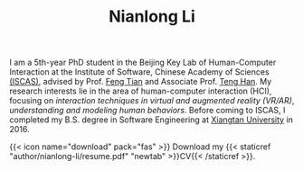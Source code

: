 ﻿---
# Display name
title: Nianlong Li

# Is this the primary user of the site?
superuser: true

# Role/position/tagline
role: PhD student <br/> 
        Human-computer Interaction

# Organizations/Affiliations to show in About widget
organizations:
- name: Institute of Software, Chinese Academy of Sciences
  url: http://www.is.cas.cn/

# Short bio (displayed in user profile at end of posts)
bio: My research interests include distributed robotics, mobile computing and programmable matter.

# Interests to show in About widget
interests:
- VR/AR Interaction
- Haptics and Illusions
- Multimodal Interaction
- Human Behaviors Modeling

# Education to show in About widget
education:
  courses:
  - course: PhD in Computer Science
    institution: University of Chinese Academy of Sciences
    year: 2016-present
  - course: BSc in Software Engineering
    institution: Xiangtan University
    year: 2012-2016

# Social/Academic Networking
# For available icons, see: https://sourcethemes.com/academic/docs/page-builder/#icons
#   For an email link, use "fas" icon pack, "envelope" icon, and a link in the
#   form "mailto:your-email@example.com" or "/#contact" for contact widget.
social:
- icon: envelope
  icon_pack: fas
  link: '/#contact'
- icon: twitter
  icon_pack: fab
  link: https://twitter.com/nianlongl
- icon: graduation-cap  # OR `google-scholar`
  icon_pack: fas  # OR `ai`
  link: https://scholar.google.ca/citations?user=oNmblqsAAAAJ&hl=en
- icon: github
  icon_pack: fab
  link: https://github.com/nianlongl
- icon: linkedin
  icon_pack: fab
  link: https://www.linkedin.com/in/nianlong-li-a6b5071b9/

# Link to a PDF of your resume/CV.
# To use: copy your resume to `static/media/resume.pdf`, enable `ai` icons in `params.toml`, 
# and uncomment the lines below.
# - icon: cv
#   icon_pack: ai
#   link: media/resume.pdf

# Email for Contact widget or Gravatar
email: "linl1@lenovo.com"

# Organizational groups that you belong to (for People widget)
#   Remove this if you are not using the People widget.
user_groups:
- Principal Investigators
---

I am a 5th-year PhD student in the Beijing Key Lab of Human-Computer Interaction at the Institute of Software, Chinese Academy of Sciences [(ISCAS)](http://www.is.cas.cn/), advised by Prof. [Feng Tian](http://lcs.ios.ac.cn/~fengt/) and Associate Prof. [Teng Han](http://teng-han.com/). My research interests lie in the area of human-computer interaction (HCI), focusing on *interaction techniques in virtual and augmented reality (VR/AR)*, *understanding and modeling human behaviors*. Before coming to ISCAS, I completed my B.S. degree in Software Engineering at [Xiangtan University](https://www.xtu.edu.cn/) in 2016. 

{{< icon name="download" pack="fas" >}} Download my {{< staticref "author/nianlong-li/resume.pdf" "newtab" >}}CV{{< /staticref >}}.
